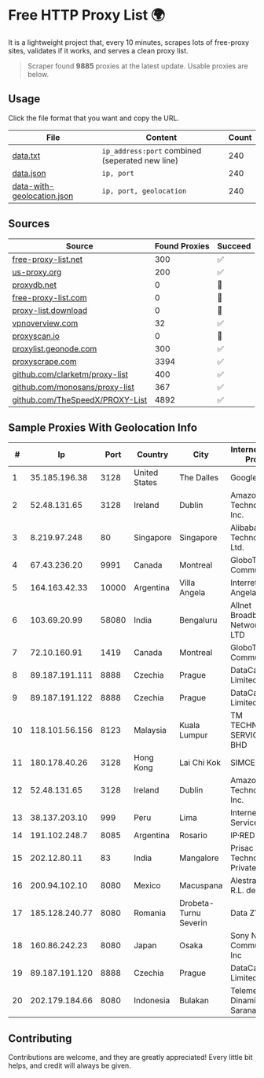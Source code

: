 
# Free HTTP Proxy List 🌍

It is a lightweight project that, every 10 minutes, scrapes lots of free-proxy sites, validates if it works, and serves a clean proxy list.


> Scraper found **9885** proxies at the latest update. Usable proxies are below.

## Usage

Click the file format that you want and copy the URL.


|File|Content|Count|
|----|-------|-----|
|[data.txt](https://raw.githubusercontent.com/themiralay/Proxy-List-World/master/data.txt)|`ip_address:port` combined (seperated new line)|240|
|[data.json](https://raw.githubusercontent.com/themiralay/Proxy-List-World/master/data.json)|`ip, port`|240|
|[data-with-geolocation.json](https://raw.githubusercontent.com/themiralay/Proxy-List-World/master/data-with-geolocation.json)|`ip, port, geolocation`|240|

## Sources

|Source|Found Proxies|Succeed|
|------|-------------|-------|
|[free-proxy-list.net](https://free-proxy-list.net)|300|✅|
|[us-proxy.org](https://www.us-proxy.org)|200|✅|
|[proxydb.net](http://proxydb.net)|0|🚫|
|[free-proxy-list.com](https://free-proxy-list.com/?page=&port=&type%5B%5D=http&type%5B%5D=https&up_time=0&search=Search)|0|🚫|
|[proxy-list.download](https://www.proxy-list.download/HTTP)|0|🚫|
|[vpnoverview.com](https://vpnoverview.com/privacy/anonymous-browsing/free-proxy-servers)|32|✅|
|[proxyscan.io](https://www.proxyscan.io)|0|🚫|
|[proxylist.geonode.com](https://proxylist.geonode.com/api/proxy-list?limit=300&page=1&sort_by=lastChecked&sort_type=desc&protocols=http,https)|300|✅|
|[proxyscrape.com](https://api.proxyscrape.com/v2/?request=displayproxies&protocol=http&timeout=10000&country=all&ssl=all&anonymity=all)|3394|✅|
|[github.com/clarketm/proxy-list](https://raw.githubusercontent.com/clarketm/proxy-list/master/proxy-list-raw.txt)|400|✅|
|[github.com/monosans/proxy-list](https://raw.githubusercontent.com/monosans/proxy-list/main/proxies/http.txt)|367|✅|
|[github.com/TheSpeedX/PROXY-List](https://raw.githubusercontent.com/TheSpeedX/PROXY-List/master/http.txt)|4892|✅|


## Sample Proxies With Geolocation Info

|#|Ip|Port|Country|City|Internet Service Provider|
|-|--|----|-------|----|-------------------------|
|1|35.185.196.38|3128|United States|The Dalles|Google LLC|
|2|52.48.131.65|3128|Ireland|Dublin|Amazon Technologies Inc.|
|3|8.219.97.248|80|Singapore|Singapore|Alibaba (US) Technology Co., Ltd.|
|4|67.43.236.20|9991|Canada|Montreal|GloboTech Communications|
|5|164.163.42.33|10000|Argentina|Villa Angela|Interret Villa Angela SRL|
|6|103.69.20.99|58080|India|Bengaluru|Allnet Broadband Network PVT LTD|
|7|72.10.160.91|1419|Canada|Montreal|GloboTech Communications|
|8|89.187.191.111|8888|Czechia|Prague|DataCamp Limited|
|9|89.187.191.122|8888|Czechia|Prague|DataCamp Limited|
|10|118.101.56.156|8123|Malaysia|Kuala Lumpur|TM TECHNOLOGY SERVICES SDN BHD|
|11|180.178.40.26|3128|Hong Kong|Lai Chi Kok|SIMCENTRIC|
|12|52.48.131.65|3128|Ireland|Dublin|Amazon Technologies Inc.|
|13|38.137.203.10|999|Peru|Lima|Internet Services Perú|
|14|191.102.248.7|8085|Argentina|Rosario|IP·RED|
|15|202.12.80.11|83|India|Mangalore|Prisac Aviation Technologies Private Limited|
|16|200.94.102.10|8080|Mexico|Macuspana|Alestra, S. de R.L. de C.V.|
|17|185.128.240.77|8080|Romania|Drobeta-Turnu Severin|Data ZYX SRL|
|18|160.86.242.23|8080|Japan|Osaka|Sony Network Communications Inc|
|19|89.187.191.120|8888|Czechia|Prague|DataCamp Limited|
|20|202.179.184.66|8080|Indonesia|Bulakan|Telemedia Dinamika Sarana, PT|



## Contributing

Contributions are welcome, and they are greatly appreciated! Every
little bit helps, and credit will always be given.

